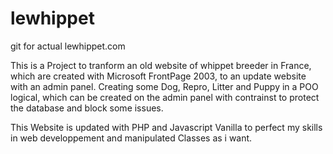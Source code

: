 # lewhippet
git for actual lewhippet.com


This is a Project to tranform an old website of whippet breeder in France, which are created with Microsoft FrontPage 2003, to an update website with an admin panel.
Creating some Dog, Repro, Litter and Puppy in a POO logical, which can be created on the admin panel with contrainst to protect the database and block some issues.

This Website is updated with PHP and Javascript Vanilla to perfect my skills in web developpement and manipulated Classes as i want.
